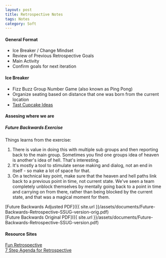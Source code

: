 ```yaml
---
layout: post
title: Retrospective Notes
tags: Notes 
category: Soft
---
```


#### General Format ####

- Ice Breaker / Change Mindset   
- Review of Previous Retrospective Goals  
- Main Activity  
- Confirm goals for next iteration  

#### Ice Breaker ####

- Fizz Buzz Group Number Game (also known as Ping Pong)
- Organize seating based on distance that one was born from the current location  
- [Tast Cupcake Ideas](http://tastycupcakes.org/)

#### Assesing where we are ####

##### Future Backwards Exercise #####

Things learns from the exercise:  

1. There is value in doing this with multiple sub groups and then reporting back to the main group. Sometimes you find one groups idea of heaven is another's idea of hell. That's interesting.
2. It's mostly a tool to stimulate sense making and dialog, not an end in itself - so make a lot of space for that.
3. On a technical key point, make sure that the heaven and hell paths link back to a previous point in time, not current state. We've seen a team completely unblock themselves by mentally going back to a point in time and carrying on from there, rather than being blocked by the current state, and that was a magical moment for them.

[Future Backwards Adjusted PDF]({{ site.url }}/assets/documents/Future-Backwards-Retrospective-SSUG-version-orig.pdf)  
[Future Backwards Original PDF]({{ site.url }}/assets/documents/Future-Backwards-Retrospective-SSUG-version.pdf)  

#### Resource Sites ####

[Fun Retrospective](http://www.funretrospectives.com/)  
[7 Step Agenda for Retrospective](http://www.thoughtworks.com/insights/blog/7-step-agenda-effective-retrospective)  
 


